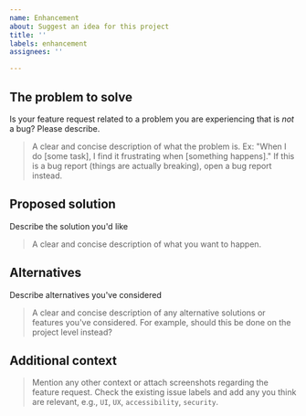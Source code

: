 ```yaml
---
name: Enhancement
about: Suggest an idea for this project
title: ''
labels: enhancement
assignees: ''

---
```


## The problem to solve

Is your feature request related to a problem you are experiencing that is *not* a bug? Please describe.

> A clear and concise description of what the problem is. Ex: "When I do [some task], I find it frustrating when [something happens]." If this is a bug report (things are actually breaking), open a bug report instead.

## Proposed solution

Describe the solution you'd like

> A clear and concise description of what you want to happen.

## Alternatives

Describe alternatives you've considered

> A clear and concise description of any alternative solutions or features you've considered. For example, should this be done on the project level instead?

## Additional context

> Mention any other context or attach screenshots regarding the feature request.
> Check the existing issue labels and add any you think are relevant, e.g.,
> `UI`, `UX`, `accessibility`, `security`.
